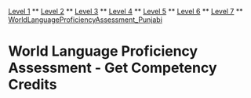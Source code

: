 [Level 1](https://amardeep0.github.io/learnPunjabi/Level-1_Punjabi%20Alphabets/) **  [Level 2](https://amardeep0.github.io/learnPunjabi/Level-2_Matra/) **  [Level 3](https://amardeep0.github.io/learnPunjabi/Level-3_Matra/) **  [Level 4](https://amardeep0.github.io/learnPunjabi/Level-4_Intermediate/)  ** [Level 5](https://amardeep0.github.io/learnPunjabi/Level-5_intermediate/) **  [Level 6](https://amardeep0.github.io/learnPunjabi/Level-6_Advanced/) **  [Level 7](https://amardeep0.github.io/learnPunjabi/Level-7_Advanced/) **  [WorldLanguageProficiencyAssessment_Punjabi](https://amardeep0.github.io/learnPunjabi/WorldLanguageProficiencyAssessment_Punjabi/)
# World Language Proficiency Assessment - Get Competency Credits
